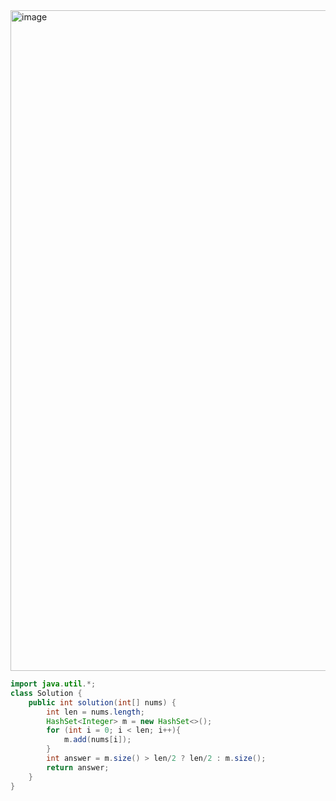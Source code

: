 <img width="1057" alt="image" src="https://github.com/user-attachments/assets/722f6706-8203-4aa6-ad49-3429d7ec9836">


```java
import java.util.*;
class Solution {
    public int solution(int[] nums) {
        int len = nums.length;
        HashSet<Integer> m = new HashSet<>();
        for (int i = 0; i < len; i++){
            m.add(nums[i]);
        }
        int answer = m.size() > len/2 ? len/2 : m.size();
        return answer;
    }
}
```

